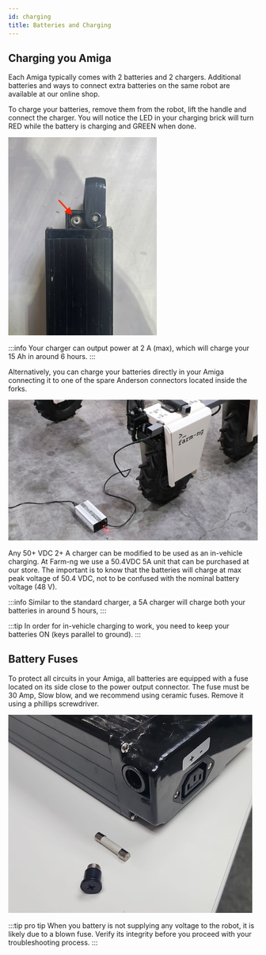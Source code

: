 ```yaml
---
id: charging
title: Batteries and Charging
---
```


## Charging you Amiga

Each Amiga typically comes with 2 batteries and 2 chargers. Additional batteries and ways to
connect extra batteries on the same robot are available at our online shop.

To charge your batteries, remove them from the robot, lift the handle and connect the
charger. You will notice the LED in your charging brick will turn RED while the battery is
charging and GREEN when done.

![Amiga's battery charging port](../hardware/assets/dock.jpg)

:::info
Your charger can output power at 2 A (max), which will charge your 15 Ah in around 6 hours.
:::

Alternatively, you can charge your batteries directly in your Amiga connecting it to one of the
spare Anderson connectors located inside the forks.

![Amiga's in vehicle charging](../hardware/assets/charger.jpg)

Any 50+ VDC 2+ A charger can be modified to be used as an in-vehicle charging. At Farm-ng we use a
50.4VDC 5A unit that can be purchased at our store. The important is to know that the batteries
will charge at max peak voltage of 50.4 VDC, not to be confused with the nominal battery voltage
(48 V).

:::info
Similar to the standard charger, a 5A charger will charge both your batteries in around 5 hours,
:::

:::tip
In order for in-vehicle charging to work, you need to keep your batteries ON (keys parallel to
ground).
:::

## Battery Fuses

To protect all circuits in your Amiga, all batteries are equipped with a fuse located on its side
close to the power output connector. The fuse must be 30 Amp, Slow blow, and we recommend using
ceramic fuses.
Remove it using a phillips screwdriver.

![Changing battery fuse](./assets/fuse.jpeg)

:::tip pro tip
When you battery is not supplying any voltage to the robot, it is likely due to a blown fuse.
Verify its integrity before you proceed with your troubleshooting process.
:::
